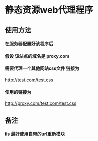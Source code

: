 # 静态资源web代理程序

## 使用方法

#### 在服务器配置好该程序后
#### 假设 该站点的域名是 proxy.com

#### 需要代理一个其他网站css文件 链接为
http://test.com/test.css
#### 使用的链接为
http://proxy.com/test.com/test.css


## 备注
#### iis  最好使用自带的url重新模块

